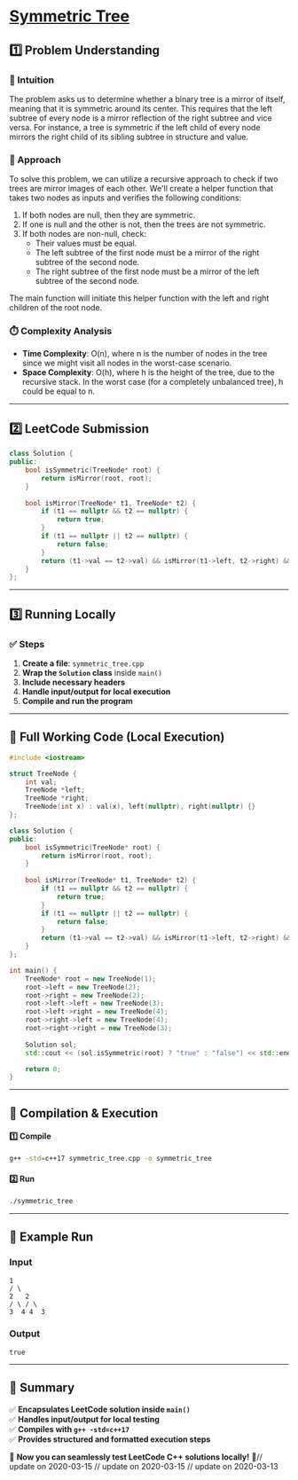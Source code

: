 # **[Symmetric Tree](https://leetcode.com/problems/symmetric-tree/description/)**  

## **1️⃣ Problem Understanding**  
### **📌 Intuition**  
The problem asks us to determine whether a binary tree is a mirror of itself, meaning that it is symmetric around its center. This requires that the left subtree of every node is a mirror reflection of the right subtree and vice versa. For instance, a tree is symmetric if the left child of every node mirrors the right child of its sibling subtree in structure and value.

### **🚀 Approach**  
To solve this problem, we can utilize a recursive approach to check if two trees are mirror images of each other. We'll create a helper function that takes two nodes as inputs and verifies the following conditions:
1. If both nodes are null, then they are symmetric.
2. If one is null and the other is not, then the trees are not symmetric.
3. If both nodes are non-null, check:
   - Their values must be equal.
   - The left subtree of the first node must be a mirror of the right subtree of the second node.
   - The right subtree of the first node must be a mirror of the left subtree of the second node.

The main function will initiate this helper function with the left and right children of the root node.

### **⏱️ Complexity Analysis**  
- **Time Complexity**: O(n), where n is the number of nodes in the tree since we might visit all nodes in the worst-case scenario.
- **Space Complexity**: O(h), where h is the height of the tree, due to the recursive stack. In the worst case (for a completely unbalanced tree), h could be equal to n.

---  

## **2️⃣ LeetCode Submission**  
```cpp
class Solution {
public:
    bool isSymmetric(TreeNode* root) {
        return isMirror(root, root);
    }
    
    bool isMirror(TreeNode* t1, TreeNode* t2) {
        if (t1 == nullptr && t2 == nullptr) {
            return true;
        }
        if (t1 == nullptr || t2 == nullptr) {
            return false;
        }
        return (t1->val == t2->val) && isMirror(t1->left, t2->right) && isMirror(t1->right, t2->left);
    }
};
```  

---  

## **3️⃣ Running Locally**  
### **✅ Steps**  
1. **Create a file**: `symmetric_tree.cpp`  
2. **Wrap the `Solution` class** inside `main()`  
3. **Include necessary headers**  
4. **Handle input/output for local execution**  
5. **Compile and run the program**  

---  

## **📝 Full Working Code (Local Execution)**  
```cpp
#include <iostream>

struct TreeNode {
    int val;
    TreeNode *left;
    TreeNode *right;
    TreeNode(int x) : val(x), left(nullptr), right(nullptr) {}
};

class Solution {
public:
    bool isSymmetric(TreeNode* root) {
        return isMirror(root, root);
    }
    
    bool isMirror(TreeNode* t1, TreeNode* t2) {
        if (t1 == nullptr && t2 == nullptr) {
            return true;
        }
        if (t1 == nullptr || t2 == nullptr) {
            return false;
        }
        return (t1->val == t2->val) && isMirror(t1->left, t2->right) && isMirror(t1->right, t2->left);
    }
};

int main() {
    TreeNode* root = new TreeNode(1);
    root->left = new TreeNode(2);
    root->right = new TreeNode(2);
    root->left->left = new TreeNode(3);
    root->left->right = new TreeNode(4);
    root->right->left = new TreeNode(4);
    root->right->right = new TreeNode(3);
    
    Solution sol;
    std::cout << (sol.isSymmetric(root) ? "true" : "false") << std::endl;

    return 0;
}
```  

---  

## **🔧 Compilation & Execution**  
#### **1️⃣ Compile**  
```bash
g++ -std=c++17 symmetric_tree.cpp -o symmetric_tree
```  

#### **2️⃣ Run**  
```bash
./symmetric_tree
```  

---  

## **🎯 Example Run**  
### **Input**  
```
1
/ \
2   2
/ \ / \
3  4 4  3
```  
### **Output**  
```
true
```  

---  

## **📌 Summary**  
✅ **Encapsulates LeetCode solution inside `main()`**  
✅ **Handles input/output for local testing**  
✅ **Compiles with `g++ -std=c++17`**  
✅ **Provides structured and formatted execution steps**  

🚀 **Now you can seamlessly test LeetCode C++ solutions locally!** 🚀// update on 2020-03-15
// update on 2020-03-15
// update on 2020-03-13
